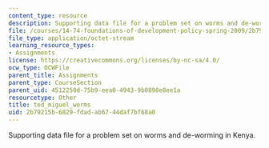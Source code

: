 ```yaml
---
content_type: resource
description: Supporting data file for a problem set on worms and de-worming in Kenya.
file: /courses/14-74-foundations-of-development-policy-spring-2009/2b79215b6829fdadab6744daf7bf68a0_ted_miguel_worms.dta
file_type: application/octet-stream
learning_resource_types:
- Assignments
license: https://creativecommons.org/licenses/by-nc-sa/4.0/
ocw_type: OCWFile
parent_title: Assignments
parent_type: CourseSection
parent_uid: 4512250d-75b9-eea0-4943-9b0898e8ee1a
resourcetype: Other
title: ted_miguel_worms
uid: 2b79215b-6829-fdad-ab67-44daf7bf68a0
---
```

Supporting data file for a problem set on worms and de-worming in Kenya.